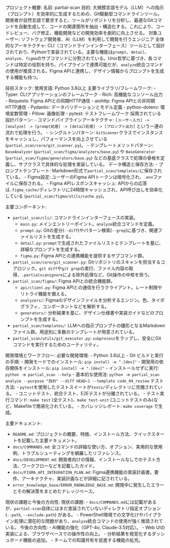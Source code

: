 プロジェクト概要:
  名前: partial-scan
  目的:
    大規模言語モデル（LLM）への指示（プロンプト）を効率的に生成するための、Git駆動型コマンドラインツール。開発者が自然言語で要求すると、ツールがリポジトリを分析し、最適なGitコマンドを自動生成して、コードの関連箇所を抽出・構造化する。これにより、コードレビュー、バグ修正、機能開発などの開発効率を劇的に向上させる。
  対象ユーザー: ソフトウェア開発者、AI（LLM）を利用して開発を行うエンジニア
  全体的なアーキテクチャ:
    CLI（コマンドラインインターフェース）ツールとして設計されており、Pythonで実装されている。主要な機能は`prompt`、`detail`、`analyze`、`figma`のサブコマンドに分割されている。Unix哲学に基づき、各コマンドは特定の役割を持ち、パイプラインで連携可能だが、`analyze`統合コマンドの使用が推奨される。Figma APIと連携し、デザイン情報からプロンプトを生成する機能も持つ。

技術スタック:
  使用言語: Python 3.8以上
  主要ライブラリ/フレームワーク:
    - Typer: CLIアプリケーションのフレームワーク
    - Rich: 高機能なコンソール出力
    - Requests: Figma APIとの同期HTTP通信
    - aiohttp: Figma APIとの非同期HTTP通信
    - Pydantic: データバリデーションとモデル定義
    - python-dotenv: 環境変数管理
    - Pillow: 画像処理
    - pytest: テストフレームワーク
  採用されている設計パターン:
    - コマンドパイプラインアーキテクチャ: `[ユーザー入力] -> [analyze] -> [prompt処理] -> [detail処理] -> [プロンプト出力]` という一連の流れで処理を行う。
    - シングルトンパターン: `GitScanner`クラスでインスタンスをキャッシュし、パフォーマンスを向上させている (`partial_scan/core/git_scanner.py`)。
    - テンプレートメソッドパターン: `BaseAnalyzer` (`partial_scan/figma/analyzers/base.py`) や `BaseGenerator` (`partial_scan/figma/generators/base.py`) などの基底クラスで処理の骨格を定義し、サブクラスで具体的な処理を実装している。
  データ構造と保存方法:
    - プロンプトテンプレート: Markdown形式で`partial_scan/templates/`に保存されている。
    - Figma設定: ユーザーのFigma APIトークンは暗号化され、`.env`ファイルに保存される。
    - Figma APIレスポンスキャッシュ: APIからの応答は`.figma_cache/`ディレクトリに24時間キャッシュされ、API呼び出しを効率化している (`partial_scan/figma/utils/cache.py`)。

主要コンポーネント:
  - `partial_scan/cli/`: コマンドラインインターフェースの実装。
    - `main.py`: メインエントリーポイント。`analyze`統合コマンドを定義。
    - `prompt.py`: Gitの差分(`--diff`)やパターン検索(`--grep`)に基づき、関連ファイルリストを生成する。
    - `detail.py`: `prompt`で生成されたファイルリストとテンプレートを基に、詳細なプロンプトを生成する。
    - `figma.py`: Figma APIとの連携機能を提供するサブコマンド群。
  - `partial_scan/core/git_scanner.py`: Gitリポジトリのスキャンを担当するコアロジック。`git diff`や`git grep`の実行、ファイル内容の取得、`.partialscanignore`による除外処理など、Git操作の中核を担う。
  - `partial_scan/figma/`: Figma APIとの統合機能群。
    - `api/client.py`: Figma APIとの通信を行うクライアント。レート制限やリトライ機能を備える。
    - `analyzers/`: Figmaのデザインファイルを分析するエンジン。色、タイポグラフィ、コンポーネントなどを解析する。
    - `generators/`: 分析結果を基に、デザイン仕様書や実装ガイドなどのプロンプトを生成する。
  - `partial_scan/templates/`: LLMへの指示プロンプトの雛形となるMarkdownファイル群。用途別に多数のテンプレートが用意されている。
  - `partial_scan/utils/git_executor.py`: `subprocess`をラップし、安全にGitコマンドを実行するためのユーティリティ。

開発環境とワークフロー:
  必要な開発環境:
    - Python 3.8以上
    - Git
  ビルドと実行の手順:
    - 開発モードでのインストール: `pip install -e ".[dev]"`
    - 開発用の依存関係をインストール: `pip install -e ".[dev]"`
    - インストールせずに実行: `python -m partial_scan --help`
    - 基本的な使用法: `python -m partial_scan analyze --purpose "目的" --diff HEAD~1 --template code_04_review`
  テスト方法:
    - `pytest`を使用したテストスイートが`tests/`ディレクトリに完備されている。
    - ユニットテスト、統合テスト、E2Eテストが分離されている。
    - テスト実行コマンド: `make test` (全テスト)、`make test-unit` (ユニットテストのみ)など、Makefileで簡易化されている。
    - カバレッジレポート: `make coverage` で生成。

主要ドキュメント:
  - `README.md`: プロジェクトの概要、特徴、インストール方法、クイックスタートを記載した主要ドキュメント。
  - `docs/COMMANDS.md`: 全コマンドの詳細な使い方、オプション、実用的な使用例、トラブルシューティングを網羅したリファレンス。
  - `docs/DEVELOPMENT.md`: 開発者向けの情報、インストールなしでのテスト方法、ワークフローなどを記載したガイド。
  - `docs/FIGMA_API_INTEGRATION_PLAN.md`: Figma連携機能の実装計画書。要件、アーキテクチャ、実装計画などが詳細に記されている。
  - `error_knowledge_base/ERROR_KNOWLEDGE_BASE.md`: 開発中に発生したエラーとその解決策をまとめたナレッジベース。

現状の課題と今後の方向性:
  現状の課題:
    - `docs/COMMANDS.md`には記載があるが、`partial-scan`自体にはまだ実装されていないディレクトリ指定オプション (`--path`, `--exclude-path`) がある。
    - PowerShell環境での文字化けやパイプライン処理に潜在的な問題があり、`analyze`統合コマンドの使用が強く推奨されている。
  今後の方向性:
    - AI機能の強化（GPT-4o, Claude-3.5対応）。
    - Web UIの実装による、ブラウザベースでの操作性の向上。
    - 分析結果を視覚化するダッシュボード機能の追加。
    - チームでの知識共有を促進する機能の拡充。